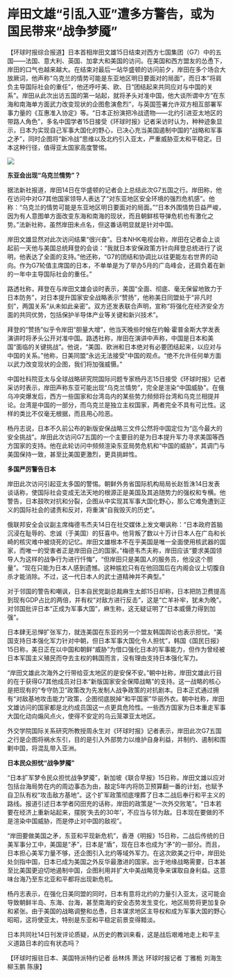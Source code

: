 # 岸田文雄“引乱入亚”遭多方警告，或为国民带来“战争梦魇”

【环球时报综合报道】日本首相岸田文雄15日结束对西方七国集团（G7）中的五国——法国、意大利、英国、加拿大和美国的访问。在美国和西方盟友的怂恿下，岸田的口气也越来越大。在结束对最后一站华盛顿的访问前夕，岸田在多个场合大放厥词，他声称“乌克兰的情势可能是东亚地区明日要面对的局面”，而日本“将肩负主导国际社会的重任”，他还呼吁美、欧、日“团结起来共同应对与中国的关系”。岸田从此次出访五国的第一站起，就将矛头对准中国，他大谈所谓中方“在东海和南海单方面武力改变现状的企图愈演愈烈”，与英国签署允许双方相互部署军事力量的《互惠准入协定》等。“日本正扮演把冷战遗物——北约引进亚太地区的带路人角色”，多名中国学者15日接受《环球时报》记者采访时认为，种种迹象显示，日本为实现自己军事大国化的野心，已决心充当美国遏制中国的“战略和军事之矛”，同时企图将“新冷战”思维以及北约引入亚太，严重威胁亚太和平稳定。日本这种行径，值得亚太国家高度警惕。

![](https://inews.gtimg.com/newsapp_bt/0/15612851505/1000)

**东亚会出现“乌克兰情势”？**

据法新社报道，岸田14日在华盛顿的记者会上总结此次G7五国之行。岸田称，他在访问中对G7其他国家领导人表达了“对东亚地区安全环境的强烈危机感”。他称：“乌克兰的情势可能是东亚地区明日要面对的局面。”“日本外围情势日益严峻，因为有人意图单方面改变东海和南海的现状，而且朝鲜核导弹危机也有激化之势。”法新社称，虽然岸田未点名，但这番话明显就是针对中国。

岸田文雄显然对此次访问结果“很兴奋”。日本NHK电视台称，岸田在记者会上谈起前一天他与美国总统拜登的会谈：“我就日本安保政策方针向拜登总统进行了说明，他表达了全面的支持。”他还称，“G7的团结和协调比以往更能左右世界的动向。作为G7轮值主席国的日本，不单单是为了举办5月的广岛峰会，还肩负着在新的一年中主导国际社会的重任。”

路透社称，拜登在与岸田文雄会谈时表示，美国“全面、彻底、毫无保留地致力于日本防务”，对日本提升国家安全战略表示“赞扬”，他称美日同盟处于“非凡时刻”，两国关系“从未如此亲密”。双方还发表联合声明，宣称“将强化在经济安全方面的共同优势，包括保护半导体产业等关键和新兴技术”。

拜登的“赞扬”似乎令岸田“胆量大增”，他当天晚些时候在约翰·霍普金斯大学发表演讲时将矛头公开对准中国。路透社称，岸田在演讲中声称，中国是日本和美国“面临的关键挑战”。他说，“美国、欧洲和日本绝对有必要团结起来，以应对与中国的关系。”他称，日美同盟“永远无法接受”中国的观点。“绝不允许任何单方面以武力改变现状的企图，我们将加强威慑。”

中国社科院亚太与全球战略研究院国际问题专家杨丹志15日接受《环球时报》记者采访时表示，岸田声称东亚可能出现“乌克兰情势”，完全是渲染“中国威胁”。在俄乌冲突爆发后，西方一些国家和台湾岛内的某些势力频频将台湾和乌克兰相提并论。台湾是中国的一部分，而乌克兰是独立主权国家，两者完全不具有可比性。这样的类比不仅毫无根据，而且用心险恶。

杨丹志说，日本不久前公布的新版安保战略三文件公然将中国定位为“迄今最大的安全挑战”。岸田此次访问G7五国的一个主要目的是为日本提升军力寻求美国等西方国家的支持。他在此轮访问中频频渲染东亚局势危机和“中国的威胁”，其调门与美国保持一致，甚至比美国更激烈，更具挑衅性。

**多国严厉警告日本**

岸田此次访问引起亚太多国的警惕。朝鲜外务省国际机构局局长赵哲洙14日发表谈话称，使国际社会变成无法天地的根源正是美国及其追随势力的强权和专横。他警告，日本鼓吹对抗和分裂，企图从中实现其军事大国化野心，那么它难免遭到正义的国际社会的谴责和反对，将重演“自我毁灭的历史”。

俄联邦安全会议副主席梅德韦杰夫14日在社交媒体上发文嘲讽称：“日本政府首脑沉浸在耻辱的、忠诚（于美国）的狂喜中。他背叛了数以十万计日本人在广岛和长崎的核灾难中被烧死的记忆。岸田文雄根本不在乎美国是唯一全面使用核武器的国家，而唯一的受害者正是岸田自己的国家。”梅德韦杰夫称，岸田应该“要求美国领导人为这样的战争行为进行忏悔”，“但岸田只是美国人的服务员，他没这个胆量”。“现在只能为日本人感到遗憾。这种尴尬只有在他回国后在内阁会议上切腹自杀才能消除。不过，这一代日本人的武士道精神并不典型。”

对于邻国的警告和嘲讽，日本自民党副总裁麻生太郎15日却称，日本把防卫费提高到现有GDP占比的两倍，并有权“对敌方进行反击”，这是“亡羊补牢，犹未为晚”。对邻国批评日本“正成为军事大国”，麻生称，这无疑证明了“日本威慑力得到加强”。

日本肆无忌惮扩张军力，就连美国在东亚的另一个盟友韩国舆论也表示担忧。“美国支持日本强化军力针对中朝，但日本军事大国化令人担忧”，韩国《国民日报》15日称，美日正在以中国和朝鲜“威胁”为借口强化日本的军事能力，但作为曾经被日本军国主义殖民而夺去主权的韩国而言，没有理由支持日本强化军力。

“岸田文雄此次海外之行带给亚太地区的是安保不安。”朝中社称，岸田文雄此行目的在于获得G7其他成员对日本“新版国家安全保障战略”的支持。这一战略的核心是把现有的“专守防卫”政策改为先发制人战争政策的对抗剧本。日本正式通过拥有“对敌基地攻击能力”政策，企图彻底脱掉“和平国家”华丽外衣。朝中社称，岸田文雄访问的国家都是北约成员国这一点更具危险性。一些西方国家为日本重走军事大国化动向煽风点火，使得不安定的乌云笼罩亚太地区。

外交学院国际关系研究所教授周永生对《环球时报》记者表示，岸田此次G7五国之行是企图将祸水东引，目的是引入外部势力以维护自身利益，并制约、遏制和围剿中国，将混乱带入亚洲。

**日本民众担忧“战争梦魇”**

“日本扩军梦令民众担忧战争梦魇”，新加坡《联合早报》15日称，岸田文雄以应对包括台海局势在内的周边事态为由，敲定5年内将防卫预算翻一番的计划，也赋予自卫队有权“攻击敌方基地”。这个扩军政策彻底埋葬了日本二战后奉行和平主义的路线。报道引述日本学者冈田充的话称，岸田的政策是“一次外交败笔”。“日本若要在经济上重新站起来，摆脱‘失去的30年’，不应当与邻为敌。日本现在要做的不是渲染中国威胁，而是停止对中国的敌视”。

“岸田要做美国之矛，东亚和平现新危机”，香港《明报》15日称，二战后传统的日美军事分工中，美国是“矛”，日本是“盾”，现在日本也成为“矛”的一部分。而且，日本担心美军力量不够，还企图引入北约等域外军力。在这次欧美之行中，岸田处处剑指中国，日本已成为美国之外反华最激进的国家。出于地缘战略需要，日本甚至比美国更迫切地遏制中国，企图利用并扩大中美战略竞争来谋取自身利益。这意味台海乃至东北亚和平都将出现新危机。

杨丹志表示，在强化日美同盟的同时，日本有意将北约的力量引入亚太，这可能会导致朝鲜半岛、东海、台海，甚至南海的安全态势发生变化，地区局势将更加复杂和紧张。由于美国的战略调整和怂恿，日本谋求地区主导权和成为军事大国的野心昭昭，这将使亚太，特别是东亚和平稳定前景变得黯淡。

日本共同社14日刊发评论质疑，从历史的教训来看，这是战后艰难地走上和平主义道路日本的应有状态吗？

【环球时报驻日本、美国特派特约记者 岳林炜 萧达 环球时报记者 丁雅栀 刘海生 柳玉鹏 陈康】

